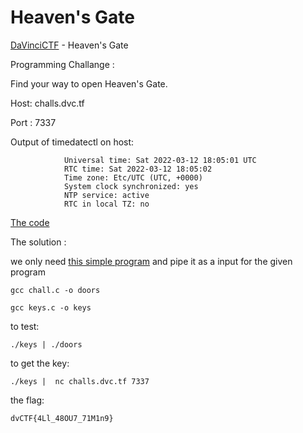 # Heaven's Gate
[DaVinciCTF](https://dvc.tf/) - Heaven's Gate 


Programming Challange : 


Find your way to open Heaven's Gate.

Host: challs.dvc.tf

Port : 7337

Output of timedatectl on host:

```           Local time: Sat 2022-03-12 18:05:01 UTC
            Universal time: Sat 2022-03-12 18:05:01 UTC
            RTC time: Sat 2022-03-12 18:05:02
            Time zone: Etc/UTC (UTC, +0000)
            System clock synchronized: yes
            NTP service: active
            RTC in local TZ: no
```

[The code](https://github.com/0xPacman/Heavens-Gate/blob/main/chall.c)

The solution :

we only need [this simple program](https://github.com/0xPacman/Heavens-Gate/blob/main/keys.c) and pipe it as a input for the given program

`gcc chall.c -o doors`

`gcc keys.c -o keys`

to test:

`./keys | ./doors`


to get the key:

`./keys |  nc challs.dvc.tf 7337`

the flag: 

`dvCTF{4Ll_48OU7_71M1n9}`
